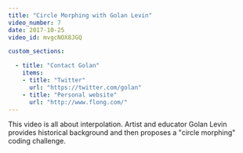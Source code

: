 ```yaml
---
title: "Circle Morphing with Golan Levin"
video_number: 7
date: 2017-10-25
video_id: mvgcNOX8JGQ

custom_sections:

  - title: "Contact Golan"
    items:
    - title: "Twitter"
      url: "https://twitter.com/golan"
    - title: "Personal website"
      url: "http://www.flong.com/"
---
```


This video is all about interpolation. Artist and educator Golan Levin provides historical background and then proposes a "circle morphing" coding challenge. 

